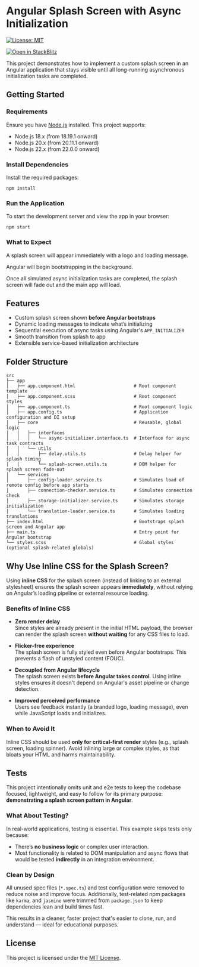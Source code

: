 # Angular Splash Screen with Async Initialization

[![License: MIT](https://img.shields.io/badge/License-MIT-yellow.svg)](LICENSE)

[![Open in StackBlitz](https://developer.stackblitz.com/img/open_in_stackblitz.svg)](https://stackblitz.com/~/github.com/ArkadiuszPabian/NgSplashScreen)

This project demonstrates how to implement a custom splash screen in an Angular application that stays visible until all long-running asynchronous initialization tasks are completed.

## Getting Started

### Requirements

Ensure you have [Node.js](https://nodejs.org/en/download) installed. This project supports:

- Node.js 18.x (from 18.19.1 onward)
- Node.js 20.x (from 20.11.1 onward)
- Node.js 22.x (from 22.0.0 onward)

### Install Dependencies

Install the required packages:

```
npm install
```

### Run the Application

To start the development server and view the app in your browser:

```
npm start
```

### What to Expect

A splash screen will appear immediately with a logo and loading message.

Angular will begin bootstrapping in the background.

Once all simulated async initialization tasks are completed, the splash screen will fade out and the main app will load.

## Features

- Custom splash screen shown **before Angular bootstraps**
- Dynamic loading messages to indicate what’s initializing
- Sequential execution of async tasks using Angular's `APP_INITIALIZER`
- Smooth transition from splash to app
- Extensible service-based initialization architecture

## Folder Structure

```
src
├── app
│   ├── app.component.html                      # Root component template
│   ├── app.component.scss                      # Root component styles
│   ├── app.component.ts                        # Root component logic
│   ├── app.config.ts                           # Application configuration and DI setup
│   ├── core                                    # Reusable, global logic
│   │   ├── interfaces
│   │   │   └── async-initializer.interface.ts  # Interface for async task contracts
│   │   └── utils
│   │       ├── delay.utils.ts                  # Delay helper for splash timing
│   │       └── splash-screen.utils.ts          # DOM helper for splash screen fade-out
│   └── services
│       ├── config-loader.service.ts            # Simulates load of remote config before app starts
│       ├── connection-checker.service.ts       # Simulates connection check
│       ├── storage-initializer.service.ts      # Simulates storage initialization
│       └── translation-loader.service.ts       # Simulates loading translations
├── index.html                                  # Bootstraps splash screen and Angular app
├── main.ts                                     # Entry point for Angular bootstrap
└── styles.scss                                 # Global styles (optional splash-related globals)
```

## Why Use Inline CSS for the Splash Screen?

Using **inline CSS** for the splash screen (instead of linking to an external stylesheet) ensures the splash screen appears **immediately**, without relying on Angular’s loading pipeline or external resource loading.

### Benefits of Inline CSS

- **Zero render delay**  
  Since styles are already present in the initial HTML payload, the browser can render the splash screen **without waiting** for any CSS files to load.

- **Flicker-free experience**  
  The splash screen is fully styled even before Angular bootstraps. This prevents a flash of unstyled content (FOUC).

- **Decoupled from Angular lifecycle**  
  The splash screen exists **before Angular takes control**. Using inline styles ensures it doesn't depend on Angular's asset pipeline or change detection.

- **Improved perceived performance**  
  Users see feedback instantly (a branded logo, loading message), even while JavaScript loads and initializes.

### When to Avoid It

Inline CSS should be used **only for critical-first render** styles (e.g., splash screen, loading spinner). Avoid inlining large or complex styles, as that bloats your HTML and harms maintainability.

## Tests

This project intentionally omits unit and e2e tests to keep the codebase focused, lightweight, and easy to follow for its primary purpose: **demonstrating a splash screen pattern in Angular**.

### What About Testing?

In real-world applications, testing is essential. This example skips tests only because:

- There’s **no business logic** or complex user interaction.
- Most functionality is related to DOM manipulation and async flows that would be tested **indirectly** in an integration environment.

### Clean by Design

All unused spec files (`*.spec.ts`) and test configuration were removed to reduce noise and improve focus. Additionally, test-related npm packages like `karma`, and `jasmine` were trimmed from `package.json` to keep dependencies lean and build times fast.

This results in a cleaner, faster project that's easier to clone, run, and understand — ideal for educational purposes.

## License

This project is licensed under the [MIT License](LICENSE).
